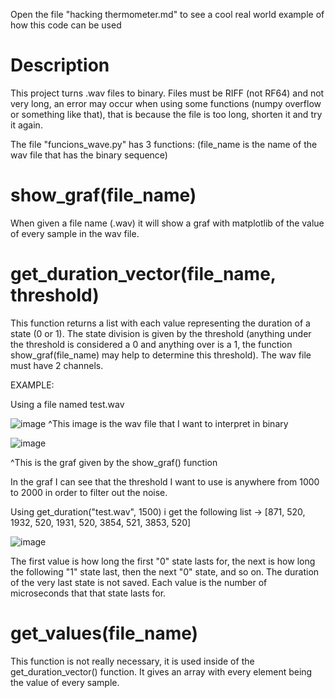 Open the file "hacking thermometer.md" to see a cool real world example of how this code can be used

# Description

This project turns .wav files to binary. Files must be RIFF (not RF64) and not very long, an error may occur when using some functions (numpy overflow or something like that), that is because the file is too long, shorten it and try it again.

The file "funcions_wave.py" has 3 functions: (file_name is the name of the wav file that has the binary sequence)

# show_graf(file_name)

When given a file name (.wav) it will show a graf with matplotlib of the value of every sample in the wav file.

# get_duration_vector(file_name, threshold)

This function returns a list with each value representing the duration of a state (0 or 1). The state division is given by the threshold (anything under the threshold is considered a 0 and anything over is a 1, the function show_graf(file_name) may help to determine this threshold). The wav file must have 2 channels.

EXAMPLE:

Using a file named test.wav

![image](https://user-images.githubusercontent.com/70759474/209836573-7a7a768c-5fc5-4f60-9712-3ed0a299904a.png)
^This image is the wav file that I want to interpret in binary


![image](https://user-images.githubusercontent.com/70759474/209836840-94de8ac1-de23-4f8c-b06e-04885fd8e48c.png)

^This is the graf given by the show_graf() function

In the graf I can see that the threshold I want to use is anywhere from 1000 to 2000 in order to filter out the noise.

Using get_duration("test.wav", 1500) i get the following list -> [871, 520, 1932, 520, 1931, 520, 3854, 521, 3853, 520]

![image](https://user-images.githubusercontent.com/70759474/209838594-0e5b2115-ab34-4ce3-85ce-bad01e3f88af.png)


The first value is how long the first "0" state lasts for, the next is how long the following "1" state last, then the next "0" state, and so on. The duration of the very last state is not saved. Each value is the number of microseconds that that state lasts for.


# get_values(file_name)

This function is not really necessary, it is used inside of the get_duration_vector() function. It gives an array with every element being the value of every sample.
